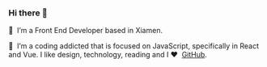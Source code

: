 ### Hi there 👋

🔭 &nbsp;I’m a Front End Developer based in Xiamen.

🌱 &nbsp;I’m a coding addicted that is focused on JavaScript, specifically in React and Vue. I like design, technology, reading and I ❤️ &nbsp;[GitHub](https://github.com/zhuowenli).

<!--
**zhuowenli/zhuowenli** is a ✨ _special_ ✨ repository because its `README.md` (this file) appears on your GitHub profile.

Here are some ideas to get you started:

- 🔭 I’m currently working on ...
- 🌱 I’m currently learning ...
- 👯 I’m looking to collaborate on ...
- 🤔 I’m looking for help with ...
- 💬 Ask me about ...
- 📫 How to reach me: ...
- 😄 Pronouns: ...
- ⚡ Fun fact: ...
-->
